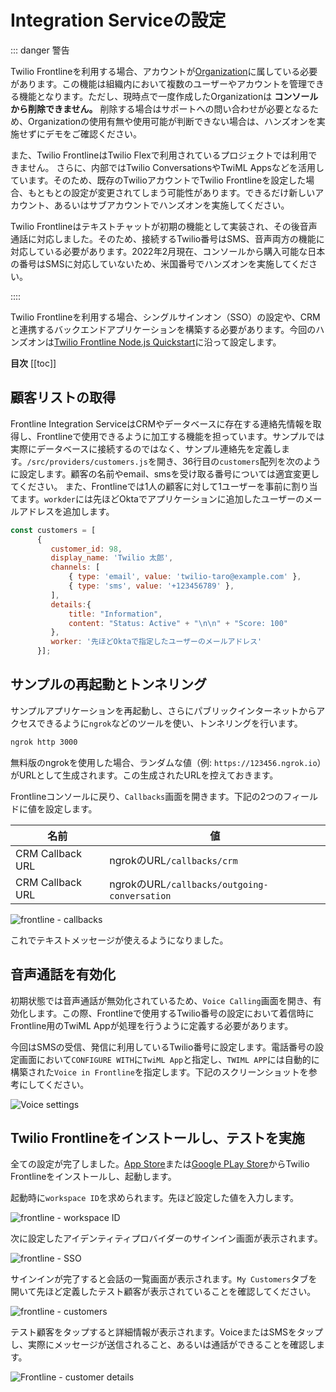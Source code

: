 # Integration Serviceの設定

::: danger 警告

Twilio Frontlineを利用する場合、アカウントが[Organization](https://www.twilio.com/docs/iam/organizations)に属している必要があります。この機能は組織内において複数のユーザーやアカウントを管理できる機能となります。ただし、現時点で一度作成したOrganizationは __コンソールから削除できません。__ 削除する場合はサポートへの問い合わせが必要となるため、Organizationの使用有無や使用可能が判断できない場合は、ハンズオンを実施せずにデモをご確認ください。

また、Twilio FrontlineはTwilio Flexで利用されているプロジェクトでは利用できません。 さらに、内部ではTwilio ConversationsやTwiML Appsなどを活用しています。そのため、既存のTwilioアカウントでTwilio Frontlineを設定した場合、もともとの設定が変更されてしまう可能性があります。できるだけ新しいアカウント、あるいはサブアカウントでハンズオンを実施してください。

Twilio Frontlineはテキストチャットが初期の機能として実装され、その後音声通話に対応しました。そのため、接続するTwilio番号はSMS、音声両方の機能に対応している必要があります。2022年2月現在、コンソールから購入可能な日本の番号はSMSに対応していないため、米国番号でハンズオンを実施してください。

::::

Twilio Frontlineを利用する場合、シングルサインオン（SSO）の設定や、CRMと連携するバックエンドアプリケーションを構築する必要があります。今回のハンズオンは[Twilio Frontline Node.js Quickstart](https://www.twilio.com/docs/frontline/nodejs-demo-quickstart)に沿って設定します。


__目次__
[[toc]]

## 顧客リストの取得

Frontline Integration ServiceはCRMやデータベースに存在する連絡先情報を取得し、Frontlineで使用できるように加工する機能を担っています。サンプルでは実際にデータベースに接続するのではなく、サンプル連絡先を定義します。`/src/providers/customers.js`を開き、36行目の`customers`配列を次のように設定します。顧客の名前やemail、smsを受け取る番号については適宜変更してください。
また、Frontlineでは1人の顧客に対して1ユーザーを事前に割り当てます。`workder`には先ほどOktaでアプリケーションに追加したユーザーのメールアドレスを追加します。

```js
const customers = [
      {
         customer_id: 98,
         display_name: 'Twilio 太郎',
         channels: [
             { type: 'email', value: 'twilio-taro@example.com' },
             { type: 'sms', value: '+123456789' },
         ],
         details:{
             title: "Information",
             content: "Status: Active" + "\n\n" + "Score: 100"
         },
         worker: '先ほどOktaで指定したユーザーのメールアドレス'
      }];
```

## サンプルの再起動とトンネリング

サンプルアプリケーションを再起動し、さらにパブリックインターネットからアクセスできるように`ngrok`などのツールを使い、トンネリングを行います。

```bash
ngrok http 3000
```

無料版のngrokを使用した場合、ランダムな値（例: `https://123456.ngrok.io`）がURLとして生成されます。この生成されたURLを控えておきます。

Frontlineコンソールに戻り、`Callbacks`画面を開きます。下記の2つのフィールドに値を設定します。

|名前| 値 |
|---|---|
| CRM Callback URL| ngrokのURL`/callbacks/crm` |
| CRM Callback URL| ngrokのURL`/callbacks/outgoing-conversation` |

![frontline - callbacks]()

これでテキストメッセージが使えるようになりました。

## 音声通話を有効化

初期状態では音声通話が無効化されているため、`Voice Calling`画面を開き、有効化します。この際、Frontlineで使用するTwilio番号の設定において着信時にFrontline用のTwiML Appが処理を行うように定義する必要があります。

今回はSMSの受信、発信に利用しているTwilio番号に設定します。電話番号の設定画面において`CONFIGURE WITH`に`TwiML App`と指定し、`TWIML APP`には自動的に構築された`Voice in Frontline`を指定します。下記のスクリーンショットを参考にしてください。

![Voice settings]()

## Twilio Frontlineをインストールし、テストを実施

全ての設定が完了しました。[App Store](https://apps.apple.com/app/id1541714273)または[Google PLay Store](https://play.google.com/store/apps/details?id=com.twilio.frontline)からTwilio Frontlineをインストールし、起動します。

起動時に`workspace ID`を求められます。先ほど設定した値を入力します。

![frontline - workspace ID]()

次に設定したアイデンティティプロバイダーのサインイン画面が表示されます。

![frontline - SSO]()

サインインが完了すると会話の一覧画面が表示されます。`My Customers`タブを開いて先ほど定義したテスト顧客が表示されていることを確認してください。

![frontline - customers]()

テスト顧客をタップすると詳細情報が表示されます。VoiceまたはSMSをタップし、実際にメッセージが送信されること、あるいは通話ができることを確認します。

![Frontline - customer details]()



